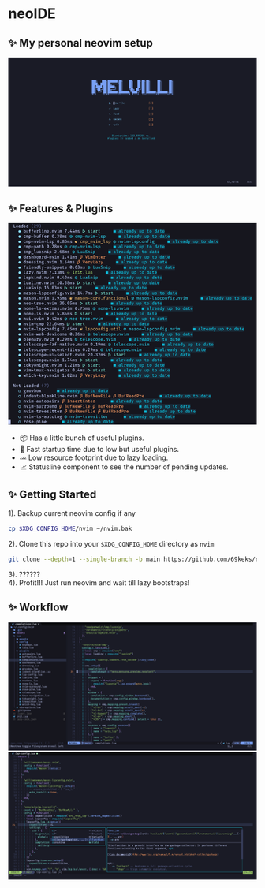 # neoIDE
## ✨ My personal neovim setup
![Dashboard](assets/Dashboard.png)
## ✨ Features & Plugins
![Plugins](assets/Plugins.png)
- 📦 Has a little bunch of useful plugins.
- 🚀 Fast startup time due to low but useful plugins.
- 💤 Low resource footprint due to lazy loading.
- 📈 Statusline component to see the number of pending updates.
## ✨ Getting Started
1). Backup current neovim config if any
```bash
cp $XDG_CONFIG_HOME/nvim ~/nvim.bak
```
2). Clone this repo into your ``$XDG_CONFIG_HOME`` directory as `nvim`
```bash
git clone --depth=1 --single-branch -b main https://github.com/69keks/neoIDE.git $XDG_CONFIG_HOME/nvim
```
3). ??????  
4). Profit!!! Just run neovim and wait till lazy bootstraps!
## ✨ Workflow
![Workflow](assets/Workflow.png)
![Completions](assets/Completions.png)
